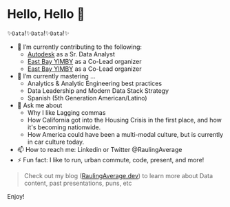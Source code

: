 # Hello, Hello 👋

✨`Data`!✨`Data`!✨`Data`!✨

- 🔭 I’m currently contributing to the following:
     - [Autodesk](https://www.autodesk.com/solutions/architecture-engineering-construction/construction) as a Sr. Data Analyst
     - [East Bay YIMBY](https://www.eastbayyimby.org/) as a Co-Lead organizer
     - [East Bay YIMBY](https://www.eastbayyimby.org/) as a Co-Lead organizer
- 🌱 I’m currently mastering ...
     - Analytics & Analytic Engineering best practices
     - Data Leadership and Modern Data Stack Strategy
     - Spanish (5th Generation American/Latino)
- 💬 Ask me about
     - Why I like Lagging commas
     - How California got into the Housing Crisis in the first place, and how it's becoming nationwide.
     - How America could have been a multi-modal culture, but is currently in car culture today.
- 📫 How to reach me: Linkedin or Twitter @RaulingAverage
- ⚡ Fun fact: I like to run, urban commute, code, present, and more!
> Check out my blog ([RaulingAverage.dev](https://raulingaverage.dev/)) to learn more about Data content, past presentations, puns, etc

Enjoy!
